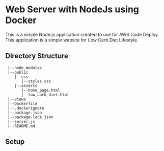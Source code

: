 # Web Server with NodeJs using Docker
This is a simple Node.js application created to use for AWS Code Deploy.
This application is a simple website for Low Carb Diet Lifestyle.

## Directory Structure 
``` 
 |--node_modules  
 |--public  
    |--css 
       |--styles.css 
    |--asserts
       |--home_page.html
       |--low_carb_diet.html
 |--views
 |--Dockerfile
 |--.dockerignore
 |--package.json
 |--package-lock.json
 |--server,js
 |--README.md
```
## Setup

## 
